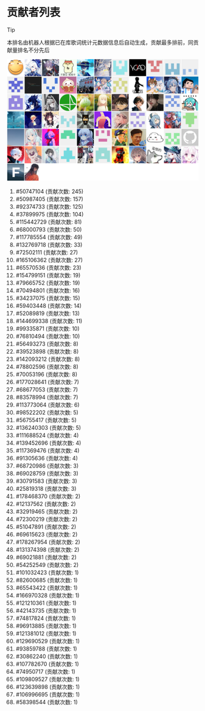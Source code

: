 # 贡献者列表

> [!TIP]
> 本排名由机器人根据已在库歌词统计元数据信息后自动生成，贡献最多排前，同贡献量排名不分先后

![贡献者头像画廊](./CONTRIBUTORS.svg)

1. #50747104 (贡献次数: 245)
2. #50987405 (贡献次数: 157)
3. #92374733 (贡献次数: 125)
4. #37899975 (贡献次数: 104)
5. #115442729 (贡献次数: 81)
6. #68000793 (贡献次数: 50)
7. #117785554 (贡献次数: 49)
8. #132769718 (贡献次数: 33)
9. #72502111 (贡献次数: 27)
10. #165106362 (贡献次数: 27)
11. #65570536 (贡献次数: 23)
12. #154799151 (贡献次数: 19)
13. #79665752 (贡献次数: 19)
14. #70494801 (贡献次数: 16)
15. #34237075 (贡献次数: 15)
16. #59403448 (贡献次数: 14)
17. #52089819 (贡献次数: 13)
18. #144699338 (贡献次数: 11)
19. #99335871 (贡献次数: 10)
20. #76810494 (贡献次数: 10)
21. #56493273 (贡献次数: 8)
22. #39523898 (贡献次数: 8)
23. #142093212 (贡献次数: 8)
24. #78802596 (贡献次数: 8)
25. #70053196 (贡献次数: 8)
26. #177028641 (贡献次数: 7)
27. #68677053 (贡献次数: 7)
28. #83578994 (贡献次数: 7)
29. #113773064 (贡献次数: 6)
30. #98522202 (贡献次数: 5)
31. #56755417 (贡献次数: 5)
32. #136240303 (贡献次数: 5)
33. #111688524 (贡献次数: 4)
34. #139452696 (贡献次数: 4)
35. #117369476 (贡献次数: 4)
36. #91305636 (贡献次数: 4)
37. #68720986 (贡献次数: 3)
38. #69028759 (贡献次数: 3)
39. #30791583 (贡献次数: 3)
40. #25819318 (贡献次数: 3)
41. #178468370 (贡献次数: 2)
42. #12137562 (贡献次数: 2)
43. #32919465 (贡献次数: 2)
44. #72300219 (贡献次数: 2)
45. #51047891 (贡献次数: 2)
46. #69615623 (贡献次数: 2)
47. #178267954 (贡献次数: 2)
48. #131374398 (贡献次数: 2)
49. #69021881 (贡献次数: 2)
50. #54252549 (贡献次数: 2)
51. #101032423 (贡献次数: 1)
52. #82600685 (贡献次数: 1)
53. #65543422 (贡献次数: 1)
54. #166970328 (贡献次数: 1)
55. #121210361 (贡献次数: 1)
56. #42143735 (贡献次数: 1)
57. #74817824 (贡献次数: 1)
58. #96913885 (贡献次数: 1)
59. #121381012 (贡献次数: 1)
60. #129690529 (贡献次数: 1)
61. #93859788 (贡献次数: 1)
62. #30862240 (贡献次数: 1)
63. #107782670 (贡献次数: 1)
64. #74950717 (贡献次数: 1)
65. #109809527 (贡献次数: 1)
66. #123639898 (贡献次数: 1)
67. #106996695 (贡献次数: 1)
68. #58398544 (贡献次数: 1)
